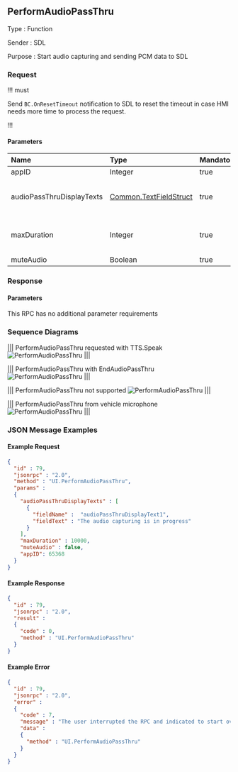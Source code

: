 ## PerformAudioPassThru

Type
: Function

Sender
: SDL

Purpose
: Start audio capturing and sending PCM data to SDL

### Request

!!! must

Send `BC.OnResetTimeout` notification to SDL to reset the timeout in case HMI needs more time to process the request.

!!!

#### Parameters

|Name|Type|Mandatory|Additional|
|:---|:---|:--------|:---------|
|appID|Integer|true||
|audioPassThruDisplayTexts|[Common.TextFieldStruct](../../common/structs/#textfieldstruct)|true|array: true<br>minsize: 0<br>maxsize: 2|
|maxDuration|Integer|true|minvalue: 1<br>maxvalue: 1000000|
|muteAudio|Boolean|true||

### Response

#### Parameters

This RPC has no additional parameter requirements

### Sequence Diagrams

|||
PerformAudioPassThru requested with TTS.Speak
![PerformAudioPassThru](./assets/PerformAudioPassThruSpeak.png)
|||

|||
PerformAudioPassThru with EndAudioPassThru
![PerformAudioPassThru](./assets/PerformAudioPassThruEndAudio.png)
|||

|||
PerformAudioPassThru not supported
![PerformAudioPassThru](./assets/PerformAudioPassThruNotSupported.png)
|||

|||
PerformAudioPassThru from vehicle microphone
![PerformAudioPassThru](./assets/PerformAudioPassThruMic.png)
|||

### JSON Message Examples

#### Example Request

```json
{
  "id" : 79,
  "jsonrpc" : "2.0",
  "method" : "UI.PerformAudioPassThru",
  "params" :
  {
    "audioPassThruDisplayTexts" : [
      {
        "fieldName" :  "audioPassThruDisplayText1",
        "fieldText" : "The audio capturing is in progress"
      }
    ],
    "maxDuration" : 10000,
    "muteAudio" : false,
    "appID": 65368
  }
}
```

#### Example Response

```json
{
  "id" : 79,
  "jsonrpc" : "2.0",
  "result" :
  {
    "code" : 0,
    "method" : "UI.PerformAudioPassThru"
  }
}
```

#### Example Error

```json
{
  "id" : 79,
  "jsonrpc" : "2.0",
  "error" :
  {
    "code" : 7,
    "message" : "The user interrupted the RPC and indicated to start over",
    "data" :
    {
      "method" : "UI.PerformAudioPassThru"
    }
  }
}
```
